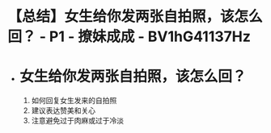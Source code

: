 # 【总结】女生给你发两张自拍照，该怎么回？ - P1 - 撩妹成成 - BV1hG41137Hz

-   # 女生给你发两张自拍照，该怎么回？
    1.  如何回复女生发来的自拍照
    2.  建议表达赞美和关心
    3.  注意避免过于肉麻或过于冷淡